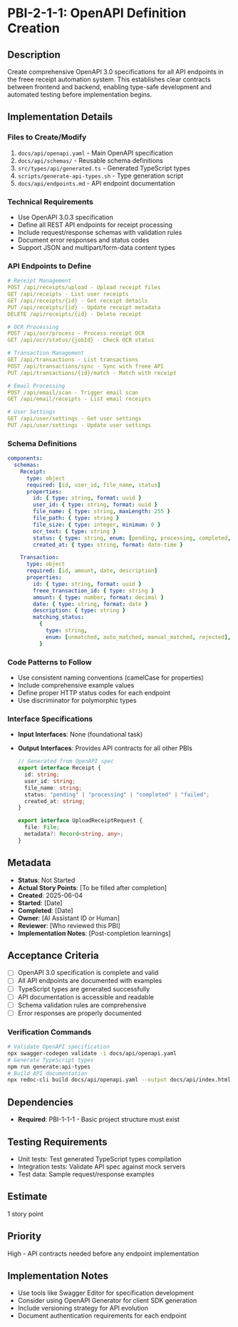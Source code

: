# PBI-2-1-1: OpenAPI Definition Creation

## Description

Create comprehensive OpenAPI 3.0 specifications for all API endpoints in the freee
receipt automation system. This establishes clear contracts between frontend and
backend, enabling type-safe development and automated testing before implementation begins.

## Implementation Details

### Files to Create/Modify

1. `docs/api/openapi.yaml` - Main OpenAPI specification
2. `docs/api/schemas/` - Reusable schema definitions
3. `src/types/api/generated.ts` - Generated TypeScript types
4. `scripts/generate-api-types.sh` - Type generation script
5. `docs/api/endpoints.md` - API endpoint documentation

### Technical Requirements

- Use OpenAPI 3.0.3 specification
- Define all REST API endpoints for receipt processing
- Include request/response schemas with validation rules
- Document error responses and status codes
- Support JSON and multipart/form-data content types

### API Endpoints to Define

```yaml
# Receipt Management
POST /api/receipts/upload - Upload receipt files
GET /api/receipts - List user receipts
GET /api/receipts/{id} - Get receipt details
PUT /api/receipts/{id} - Update receipt metadata
DELETE /api/receipts/{id} - Delete receipt

# OCR Processing
POST /api/ocr/process - Process receipt OCR
GET /api/ocr/status/{jobId} - Check OCR status

# Transaction Management
GET /api/transactions - List transactions
POST /api/transactions/sync - Sync with freee API
PUT /api/transactions/{id}/match - Match with receipt

# Email Processing
POST /api/email/scan - Trigger email scan
GET /api/email/receipts - List email receipts

# User Settings
GET /api/user/settings - Get user settings
PUT /api/user/settings - Update user settings
```

### Schema Definitions

```yaml
components:
  schemas:
    Receipt:
      type: object
      required: [id, user_id, file_name, status]
      properties:
        id: { type: string, format: uuid }
        user_id: { type: string, format: uuid }
        file_name: { type: string, maxLength: 255 }
        file_path: { type: string }
        file_size: { type: integer, minimum: 0 }
        ocr_text: { type: string }
        status: { type: string, enum: [pending, processing, completed, failed] }
        created_at: { type: string, format: date-time }

    Transaction:
      type: object
      required: [id, amount, date, description]
      properties:
        id: { type: string, format: uuid }
        freee_transaction_id: { type: string }
        amount: { type: number, format: decimal }
        date: { type: string, format: date }
        description: { type: string }
        matching_status:
          {
            type: string,
            enum: [unmatched, auto_matched, manual_matched, rejected],
          }
```

### Code Patterns to Follow

- Use consistent naming conventions (camelCase for properties)
- Include comprehensive example values
- Define proper HTTP status codes for each endpoint
- Use discriminator for polymorphic types

### Interface Specifications

- **Input Interfaces**: None (foundational task)
- **Output Interfaces**: Provides API contracts for all other PBIs

  ```typescript
  // Generated from OpenAPI spec
  export interface Receipt {
    id: string;
    user_id: string;
    file_name: string;
    status: "pending" | "processing" | "completed" | "failed";
    created_at: string;
  }

  export interface UploadReceiptRequest {
    file: File;
    metadata?: Record<string, any>;
  }
  ```

## Metadata

- **Status**: Not Started
- **Actual Story Points**: [To be filled after completion]
- **Created**: 2025-06-04
- **Started**: [Date]
- **Completed**: [Date]
- **Owner**: [AI Assistant ID or Human]
- **Reviewer**: [Who reviewed this PBI]
- **Implementation Notes**: [Post-completion learnings]

## Acceptance Criteria

- [ ] OpenAPI 3.0 specification is complete and valid
- [ ] All API endpoints are documented with examples
- [ ] TypeScript types are generated successfully
- [ ] API documentation is accessible and readable
- [ ] Schema validation rules are comprehensive
- [ ] Error responses are properly documented

### Verification Commands

```bash
# Validate OpenAPI specification
npx swagger-codegen validate -i docs/api/openapi.yaml
# Generate TypeScript types
npm run generate:api-types
# Build API documentation
npx redoc-cli build docs/api/openapi.yaml --output docs/api/index.html
```

## Dependencies

- **Required**: PBI-1-1-1 - Basic project structure must exist

## Testing Requirements

- Unit tests: Test generated TypeScript types compilation
- Integration tests: Validate API spec against mock servers
- Test data: Sample request/response examples

## Estimate

1 story point

## Priority

High - API contracts needed before any endpoint implementation

## Implementation Notes

- Use tools like Swagger Editor for specification development
- Consider using OpenAPI Generator for client SDK generation
- Include versioning strategy for API evolution
- Document authentication requirements for each endpoint
